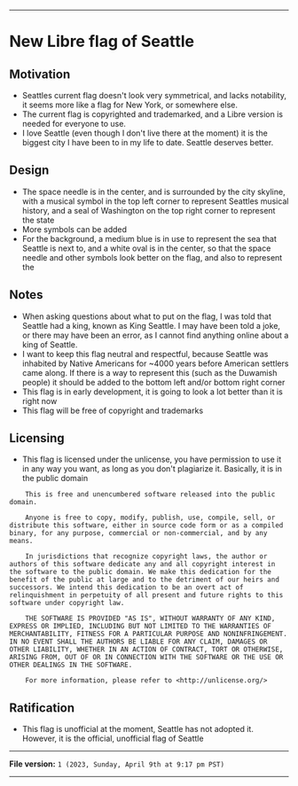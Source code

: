 
***

# New Libre flag of Seattle

## Motivation

- Seattles current flag doesn't look very symmetrical, and lacks notability, it seems more like a flag for New York, or somewhere else.
- The current flag is copyrighted and trademarked, and a Libre version is needed for everyone to use.
- I love Seattle (even though I don't live there at the moment) it is the biggest city I have been to in my life to date. Seattle deserves better.

## Design

- The space needle is in the center, and is surrounded by the city skyline, with a musical symbol in the top left corner to represent Seattles musical history, and a seal of Washington on the top right corner to represent the state
- More symbols can be added
- For the background, a medium blue is in use to represent the sea that Seattle is next to, and a white oval is in the center, so that the space needle and other symbols look better on the flag, and also to represent the 

## Notes

- When asking questions about what to put on the flag, I was told that Seattle had a king, known as King Seattle. I may have been told a joke, or there may have been an error, as I cannot find anything online about a king of Seattle.
- I want to keep this flag neutral and respectful, because Seattle was inhabited by Native Americans for ~4000 years before American settlers came along. If there is a way to represent this (such as the Duwamish people) it should be added to the bottom left and/or bottom right corner
- This flag is in early development, it is going to look a lot better than it is right now
- This flag will be free of copyright and trademarks

## Licensing

- This flag is licensed under the unlicense, you have permission to use it in any way you want, as long as you don't plagiarize it. Basically, it is in the public domain

```
    This is free and unencumbered software released into the public domain.

    Anyone is free to copy, modify, publish, use, compile, sell, or distribute this software, either in source code form or as a compiled binary, for any purpose, commercial or non-commercial, and by any means.

    In jurisdictions that recognize copyright laws, the author or authors of this software dedicate any and all copyright interest in the software to the public domain. We make this dedication for the benefit of the public at large and to the detriment of our heirs and successors. We intend this dedication to be an overt act of relinquishment in perpetuity of all present and future rights to this software under copyright law.

    THE SOFTWARE IS PROVIDED "AS IS", WITHOUT WARRANTY OF ANY KIND, EXPRESS OR IMPLIED, INCLUDING BUT NOT LIMITED TO THE WARRANTIES OF MERCHANTABILITY, FITNESS FOR A PARTICULAR PURPOSE AND NONINFRINGEMENT. IN NO EVENT SHALL THE AUTHORS BE LIABLE FOR ANY CLAIM, DAMAGES OR OTHER LIABILITY, WHETHER IN AN ACTION OF CONTRACT, TORT OR OTHERWISE, ARISING FROM, OUT OF OR IN CONNECTION WITH THE SOFTWARE OR THE USE OR OTHER DEALINGS IN THE SOFTWARE.

    For more information, please refer to <http://unlicense.org/>
```

## Ratification

- This flag is unofficial at the moment, Seattle has not adopted it. However, it is the official, unofficial flag of Seattle

***

**File version:** `1 (2023, Sunday, April 9th at 9:17 pm PST)`

***

